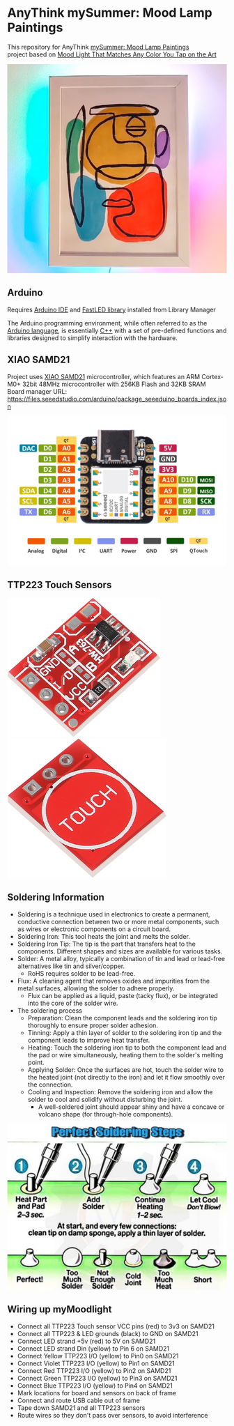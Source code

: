 # AnyThink mySummer: Mood Lamp Paintings
This repository for AnyThink [mySummer: Mood Lamp Paintings](https://anythinklibraries.libnet.info/event/13847358)  
project based on [Mood Light That Matches Any Color You Tap on the Art](https://www.instructables.com/Mood-Light-That-Matches-Any-Color-You-Tap-on-the-A/)

<img title="myMoodlight" alt="myMoodlight" src="images/moodlight.jpg">

## Arduino
Requires [Arduino IDE](https://www.arduino.cc/en/software)
and [FastLED library](https://github.com/FastLED/FastLED) installed from Library Manager  

The Arduino programming environment, while often referred to as the [Arduino language](https://docs.arduino.cc/language-reference/), 
is essentially [C++](https://isocpp.org/std/the-standard) with a set of pre-defined functions and libraries designed to simplify interaction with the hardware.

## XIAO SAMD21
Project uses [XIAO SAMD21](https://wiki.seeedstudio.com/Seeeduino-XIAO/) microcontroller, which features an ARM Cortex-M0+ 32bit 48MHz microcontroller with 256KB Flash and 32KB SRAM  
Board manager URL: https://files.seeedstudio.com/arduino/package_seeeduino_boards_index.json

<img title="XIAO SAMD21" alt="XIAO SAMD21 pinout" src="images/XIAO-SAMD21-pinout.jpg">

## TTP223 Touch Sensors
<img alt="TTP223 Touch Sensor Top" src="images/TTP223-Touch-top.jpg" height="320px">  <img alt="TTP223 Touch Sensor Bottom" src="images/TTP223-Touch-bottom.jpg" height="320px">

## Soldering Information
* Soldering is a technique used in electronics to create a permanent, conductive connection between two or more metal components, such as wires or electronic components on a circuit board.
* Soldering Iron: This tool heats the joint and melts the solder.
* Soldering Iron Tip: The tip is the part that transfers heat to the components. Different shapes and sizes are available for various tasks.
* Solder: A metal alloy, typically a combination of tin and lead or lead-free alternatives like tin and silver/copper.
  * RoHS requires solder to be lead-free.
* Flux: A cleaning agent that removes oxides and impurities from the metal surfaces, allowing the solder to adhere properly.
  * Flux can be applied as a liquid, paste (tacky flux), or be integrated into the core of the solder wire.
* The soldering process
  * Preparation: Clean the component leads and the soldering iron tip thoroughly to ensure proper solder adhesion.
  * Tinning: Apply a thin layer of solder to the soldering iron tip and the component leads to improve heat transfer.
  * Heating: Touch the soldering iron tip to both the component lead and the pad or wire simultaneously, heating them to the solder's melting point.
  * Applying Solder: Once the surfaces are hot, touch the solder wire to the heated joint (not directly to the iron) and let it flow smoothly over the connection.
  * Cooling and Inspection: Remove the soldering iron and allow the solder to cool and solidify without disturbing the joint.
    * A well-soldered joint should appear shiny and have a concave or volcano shape (for through-hole components).

<img title="Soldering" alt="Soldering Diagram" src="images/soldering.png">

## Wiring up myMoodlight
  * Connect all TTP223 Touch sensor VCC pins (red) to 3v3 on SAMD21
  * Connect all TTP223 & LED grounds (black) to GND on SAMD21
  * Connect LED strand +5v (red) to 5V on SAMD21
  * Connect LED strand Din (yellow) to Pin 6 on SAMD21
  * Connect Yellow TTP223 I/O (yellow) to Pin0 on SAMD21
  * Connect Violet TTP223 I/O (yellow) to Pin1 on SAMD21
  * Connect Red TTP223 I/O (yellow) to Pin2 on SAMD21
  * Connect Green TTP223 I/O (yellow) to Pin3 on SAMD21
  * Connect Blue TTP223 I/O (yellow) to Pin4 on SAMD21
  * Mark locations for board and sensors on back of frame
  * Connect and route USB cable out of frame
  * Tape down SAMD21 and all TTP223 sensors
  * Route wires so they don't pass over sensors, to avoid interference
